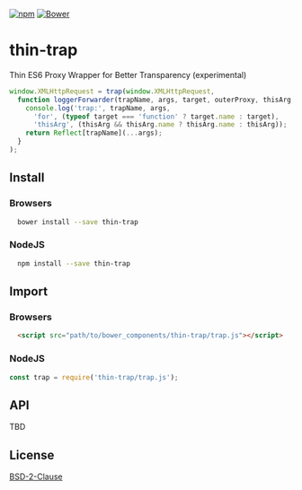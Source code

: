 [![npm](https://img.shields.io/npm/v/thin-trap.svg)](https://www.npmjs.com/package/thin-trap)
[![Bower](https://img.shields.io/bower/v/thin-trap.svg)](https://customelements.io/t2ym/thin-trap/)

# thin-trap

Thin ES6 Proxy Wrapper for Better Transparency (experimental)

```javascript
window.XMLHttpRequest = trap(window.XMLHttpRequest,
  function loggerForwarder(trapName, args, target, outerProxy, thisArg, proxyForThis) {
    console.log('trap:', trapName, args,
      'for', (typeof target === 'function' ? target.name : target),
      'thisArg', (thisArg && thisArg.name ? thisArg.name : thisArg));
    return Reflect[trapName](...args);
  }
);
```

## Install

### Browsers

```sh
  bower install --save thin-trap
```

### NodeJS

```sh
  npm install --save thin-trap
```

## Import

### Browsers

```html
  <script src="path/to/bower_components/thin-trap/trap.js"></script>
```

### NodeJS

```javascript
const trap = require('thin-trap/trap.js');
```

## API

TBD

## License

[BSD-2-Clause](https://github.com/t2ym/thin-trap/blob/master/LICENSE.md)
